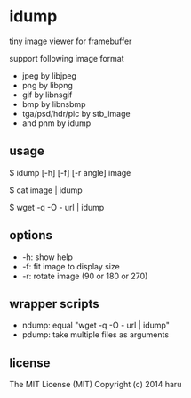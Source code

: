 # idump

tiny image viewer for framebuffer

support following image format

-	jpeg by libjpeg
-	png by libpng
-	gif by libnsgif
-	bmp by libnsbmp
-	tga/psd/hdr/pic by stb_image
-	and pnm by idump

## usage

 $ idump [-h] [-f] [-r angle] image

 $ cat image | idump

 $ wget -q -O - url | idump

## options

-	-h: show help
-	-f: fit image to display size
-	-r: rotate image (90 or 180 or 270)

## wrapper scripts

-	ndump: equal "wget -q -O - url | idump"
-	pdump: take multiple files as arguments

## license

The MIT License (MIT)
Copyright (c) 2014 haru <uobikiemukot at gmail dot com>
